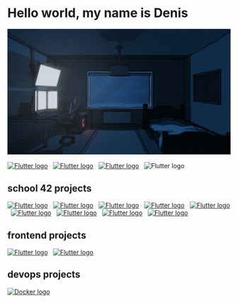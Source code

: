 
# Hello world, my name is Denis

<p align="center">
  <img width="860" src="./img/lonelyday.gif">
</p>

[<img src="https://img.shields.io/badge/Telegram-17191e?logo=Telegram&logoColor=000203&style=for-the-badge" alt="Flutter logo" title="Flutter" height="25" />](https://t.me/nenvoy)
&nbsp;
[<img src="https://img.shields.io/badge/Mixcloud-17191e?logo=Mixcloud&logoColor=c677ff&style=for-the-badge" alt="Flutter logo" title="Flutter" height="25" />](https://www.mixcloud.com/osmosmusic/)
&nbsp;
[<img src="https://img.shields.io/badge/Soundcloud-17191e?logo=Soundcloud&logoColor=ff6301&style=for-the-badge" alt="Flutter logo" title="Flutter" height="25" />](https://soundcloud.com/osmos_music)
&nbsp;
<img src="https://img.shields.io/badge/@nenvoy-17191e?logo=Slack&logoColor=fc0000&style=for-the-badge" alt="Flutter logo" title="Flutter" height="25" />
&nbsp;
<!-- [<img src="https://img.shields.io/badge/Linkedin-17191e?logo=linkedin&logoColor=000203" alt="Flutter logo" title="Flutter" height="25" />](https://t.me/nenvoy)
&nbsp; -->

## school 42 projects
[<img src="https://img.shields.io/badge/libft-f8ff3d?logo=42&logoColor=000203&style=for-the-badge" alt="Flutter logo" title="Flutter" height="25" />](https://github.com/osmosx/libft)
&nbsp;
[<img src="https://img.shields.io/badge/get_next_line-50ffef?logo=42&logoColor=000203&style=for-the-badge" alt="Flutter logo" title="Flutter" height="25" />](https://github.com/osmosx/get_next_line)
&nbsp;
[<img src="https://img.shields.io/badge/printf-29ff16?logo=42&logoColor=000203&style=for-the-badge" alt="Flutter logo" title="Flutter" height="25" />](https://github.com/osmosx/printf)
&nbsp;
[<img src="https://img.shields.io/badge/born2beroot-ff1127?logo=42&logoColor=000203&style=for-the-badge" alt="Flutter logo" title="Flutter" height="25" />](https://github.com/osmosx/born2beroot)
&nbsp;
[<img src="https://img.shields.io/badge/pipex-d400d2?logo=42&logoColor=000203&style=for-the-badge" alt="Flutter logo" title="Flutter" height="25" />](https://github.com/osmosx/pipex)
&nbsp;
[<img src="https://img.shields.io/badge/push_swap-0001d6?logo=42&logoColor=000203&style=for-the-badge" alt="Flutter logo" title="Flutter" height="25" />](https://github.com/osmosx/push_swap)
&nbsp;
[<img src="https://img.shields.io/badge/fdf-13ff0c?logo=42&logoColor=000203&style=for-the-badge" alt="Flutter logo" title="Flutter" height="25" />](https://github.com/osmosx/fdf)
&nbsp;
[<img src="https://img.shields.io/badge/philosophers-ffb42b?logo=42&logoColor=000203&style=for-the-badge" alt="Flutter logo" title="Flutter" height="25" />](https://github.com/osmosx/philosophers)
&nbsp;
[<img src="https://img.shields.io/badge/minishell-ff1f27?logo=42&logoColor=000203&style=for-the-badge" alt="Flutter logo" title="Flutter" height="25" />](https://github.com/osmosx/minishell)

## frontend projects
[<img src="https://img.shields.io/badge/devosmos-17191e?logo=html5&logoColor=00f62f&style=for-the-badge" alt="Flutter logo" title="Flutter" height="25" />](https://github.com/osmosx/devosmos)
&nbsp;
[<img src="https://img.shields.io/badge/bot-17191e?logo=javascript&logoColor=fffd01&style=for-the-badge" alt="Flutter logo" title="Flutter" height="25" />](https://github.com/osmosx/bot)
&nbsp;

## devops projects
[<img src="https://img.shields.io/badge/leroymerlin-f8ff3d?logo=Docker&logoColor=000203&style=for-the-badge" alt="Docker logo" title="Docker" height="25" />](https://github.com/osmosx/leroymerlin)
&nbsp;

